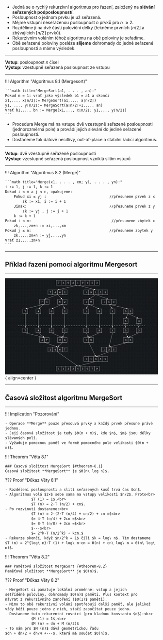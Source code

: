 - Jedná se o rychlý rekurzivní algoritmus pro řazení, založený na
  **slévání seřazených podposloupností**.
- Posloupnost o jednom prvku je už seřazená.
- Mějme vstupní neseřazenou posloupnost $n$ prvků pro $n$ $\geq 2$.
- Rozdělíme ji na dvě části poloviční délky (řekněme prvních
  $⌊n/2⌋$ a zbývajících $⌈n/2⌉$ prvků).
- Rekurzivním voláním téhož algoritmu na obě poloviny je
  seřadíme.
- Obě seřazené poloviny posléze **slijeme** dohromady do jedné
  seřazené posloupnosti a máme výsledek.

---

**Vstup**: posloupnost $n$ čísel <br>
**Výstup**: vzestupně seřazená posloupnost ze vstupu

---
<a id="algo-8.1"></a>
!!! Algorithm "Algoritmus 8.1 (Mergesort)"

    ```math title="MergeSort(a1, . . . , an):"
    Pokud n = 1: vrať jako výsledek b1 = a1 a skonči
    x1,..., x⌊n/2⌋:= MergeSort(a1,..., a⌊n/2⌋)
    y1, ..., y⌈n/2⌉:= MergeSort(a⌊n/2⌋+1,..., an)
    Vrať b1,..., bn := Merge(x1,..., x⌊n/2⌋; y1,..., y⌈n/2⌉)
    ```

- Procedura Merge má na vstupu dvě vzestupně seřazené
  posloupnosti (jednorozměrná pole) a provádí jejich slévání do
  jediné seřazené posloupnosti.
- Dostaneme tak datově necitlivý, out-of-place a stabilní
  řadící algoritmus.

---

**Vstup**: dvě vzestupně seřazené posloupnosti<br>
**Výstup**: vzestupně seřazená posloupnost vzniklá slitím vstupů

---

<a id="algo-8.2"></a>
!!! Algorithm "Algoritmus 8.2 (Merge)"

    ```math title="Merge(x1, . . . , xm; y1, . . . , yn):"
    i := 1, j := 1, k := 1
    Dokud i ≤ m a j ≤ n, opakujeme:
        Pokud xi ≤ yj :                             //přesuneme prvek z x
            zk := xi, i := i + 1 
        Jinak:                                      //přesuneme prvek z y
            zk := yj , j := j + 1
        k := k + 1
    Pokud i ≤ m:                                     //přesuneme zbytek x
        zk,...,zm+n := xi,...,xm
    Pokud j ≤ n:                                    //přesuneme zbytek y
        zk,...,zm+n := yj,...,yn
    Vrať z1,...,zm+n
    ```

---

## Příklad řazení pomocí algoritmu Mergesort

---

![Image title](../assets/08/Mergesort.png){ align=center }

---

## Časová složitost algoritmu MergeSort

---

!!! Implication "Pozorování"

    - Operace **Merge** pouze přesouvá prvky a každý prvek přesune právě jednou.
    - Její časová složitost je tedy $Θ(n + m)$, kde $n$, $m$ jsou délky slévaných polí.
    - Vyžaduje pomocnou paměť ve formě pomocného pole velikosti $Θ(n + m)$.

<a id="theorem-8.1"></a>
!!! Theorem "Věta 8.1"

    ### Časová složitost MergeSort {#theorem-8.1}
    Časová složitost **MergeSort** je $Θ(n\ log n)$.

??? Proof "Důkaz Věty 8.1"

    - Rozdělení posloupnosti a slití seřazených kusů trvá čas $cn$.
    - Algoritmus volá $2×$ sebe sama na vstupy velikosti $n/2$. Proto<br>
                $T (1) = 1$,<br>
                $T (n) = 2·T (n/2) + cn$.
    - Po rozvinutí dostaneme:<br>
                $T (n) = 2·(2·T (n/4) + cn/2) + cn =$<br>
                $= 4·T (n/4) + 2cn =$<br>
                $= 8·T (n/8) + 3cn =$<br>
                $···$<br>
                $= 2^k·T (n/2^k) + kcn.$
    - Rekurze skončí, když $n/2^k = 1$ čili $k = log\ n$. Tím dostaneme
    $T (n) = 2^{log\ n}·T (1) + log\ n·cn = Θ(n) + cn\ log\ n = Θ(n\ log\ n)$.

<a id="theorem-8.2"></a>
!!! Theorem "Věta 8.2"

    ### Paměťová složitost MergeSort {#theorem-8.2}
    Paměťová složitost **MergeSort** je $Θ(n)$.

??? Proof "Důkaz Věty 8.2"

    - MergeSort si pamatuje lokální proměnné: vstup a jejich
    setříděné poloviny, dohromady $Θ(n)$ paměti. Plus kontext pro
    návrat z rekurzivního zanoření ($O(1)$ paměti).
    - Mimo to obě rekurzivní volání spotřebují další paměť, ale jelikož
    vždy běží pouze jedno z nich, stačí započítat pouze jedno.
    - Dostaneme tuto rekurentní rovnici (pro kladnou konstantu $d$):<br>
                $M (1) = 1$,<br>
                $M (n) = dn + M (n/2)$
    - To nám pro $M (n)$ dává geometrickou řadu
    $dn + dn/2 + dn/4 +···$, která má součet $Θ(n)$.
